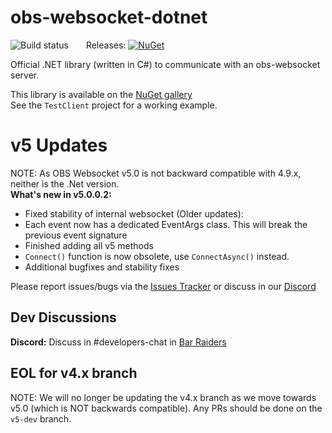 # obs-websocket-dotnet
![Build status](https://github.com/Palakis/obs-websocket-dotnet/workflows/obs-websocket-dotnet%20Tests/badge.svg)  Releases: [![NuGet](https://img.shields.io/nuget/v/obs-websocket-dotnet.svg?style=flat)](https://www.nuget.org/packages/obs-websocket-dotnet)  

Official .NET library (written in C#) to communicate with an obs-websocket server.

This library is available on the [NuGet gallery](https://www.nuget.org/packages/obs-websocket-dotnet)  
See the `TestClient` project for a working example.  
  
# v5 Updates
NOTE: As OBS Websocket v5.0 is not backward compatible with 4.9.x, neither is the .Net version.  
**What's new in v5.0.0.2:**
* Fixed stability of internal websocket
(Older updates):
* Each event now has a dedicated EventArgs class. This will break the previous event signature
* Finished adding all v5 methods
* `Connect()` function is now obsolete, use `ConnectAsync()` instead.
* Additional bugfixes and stability fixes

Please report issues/bugs via the [Issues Tracker](https://github.com/BarRaider/obs-websocket-dotnet/issues) or discuss in our [Discord](http://discord.barraider.com)

## Dev Discussions
**Discord:** Discuss in #developers-chat in [Bar Raiders](http://discord.barraider.com)

## EOL for v4.x branch
NOTE: We will no longer be updating the v4.x branch as we move towards v5.0 (which is NOT backwards compatible). Any PRs should be done on the `v5-dev` branch.

